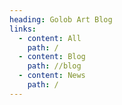 ```yaml
---
heading: Golob Art Blog
links:
  - content: All
    path: /
  - content: Blog
    path: //blog
  - content: News
    path: /
---
```

